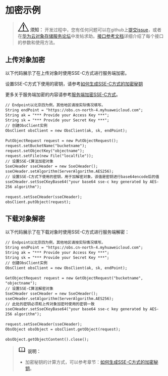 # 加密示例<a name="obs_21_1903"></a>

>![](public_sys-resources/icon-notice.gif) **须知：** 
>开发过程中，您有任何问题可以在github上[提交issue](https://github.com/huaweicloud/huaweicloud-sdk-java-obs/issues)，或者在[华为云对象存储服务论坛](https://bbs.huaweicloud.com/forum/forum-620-1.html)中发帖求助。[接口参考文档](https://obssdk.obs.cn-north-1.myhuaweicloud.com/apidoc/cn/java/index.html)详细介绍了每个接口的参数和使用方法。

## 上传对象加密<a name="section14263193123819"></a>

以下代码展示了在上传对象时使用SSE-C方式进行服务端加密。

设置SSE-C方式下使用的密钥，请参考[如何生成SSE-C方式的加密秘钥](https://support.huaweicloud.com/sdk-java-devg-obs/obs_21_2119.html)

更多关于服务端加密的内容请参考[服务端加密SSE-C方式](https://support.huaweicloud.com/api-obs/obs_04_0107.html)。

```
// Endpoint以北京四为例，其他地区请按实际情况填写。
String endPoint = "https://obs.cn-north-4.myhuaweicloud.com";
String ak = "*** Provide your Access Key ***";
String sk = "*** Provide your Secret Key ***";
// 创建ObsClient实例
ObsClient obsClient = new ObsClient(ak, sk, endPoint);

PutObjectRequest request = new PutObjectRequest();
request.setBucketName("bucketname");
request.setObjectKey("objectname");
request.setFile(new File("localfile"));
// 设置SSE-C算法加密对象
SseCHeader sseCHeader = new SseCHeader();
sseCHeader.setAlgorithm(ServerAlgorithm.AES256);
// 设置SSE-C方式下使用的密钥，用于加解密对象，该值是密钥进行base64encode后的值
sseCHeader.setSseCKeyBase64("your base64 sse-c key generated by AES-256 algorithm");

request.setSseCHeader(sseCHeader);
obsClient.putObject(request);
```

## 下载对象解密<a name="section0652153633818"></a>

以下代码展示了在下载对象时使用SSE-C方式进行服务端解密：

```
// Endpoint以北京四为例，其他地区请按实际情况填写。
String endPoint = "https://obs.cn-north-4.myhuaweicloud.com";
String ak = "*** Provide your Access Key ***";
String sk = "*** Provide your Secret Key ***";
// 创建ObsClient实例
ObsClient obsClient = new ObsClient(ak, sk, endPoint);

GetObjectRequest request = new GetObjectRequest("bucketname", "objectname");
// 设置SSE-C算法解密对象
SseCHeader sseCHeader = new SseCHeader();
sseCHeader.setAlgorithm(ServerAlgorithm.AES256);
// 此处的密钥必须和上传对象加密时使用的密钥一致
sseCHeader.setSseCKeyBase64("your base64 sse-c key generated by AES-256 algorithm");

request.setSseCHeader(sseCHeader);
ObsObject obsObject = obsClient.getObject(request);

obsObject.getObjectContent().close();
```

>![](public_sys-resources/icon-note.gif) **说明：** 
>-   加密秘钥的计算方式，可以参考章节：[如何生成SSE-C方式的加密秘钥](如何生成SSE-C方式的加密秘钥.md)。

